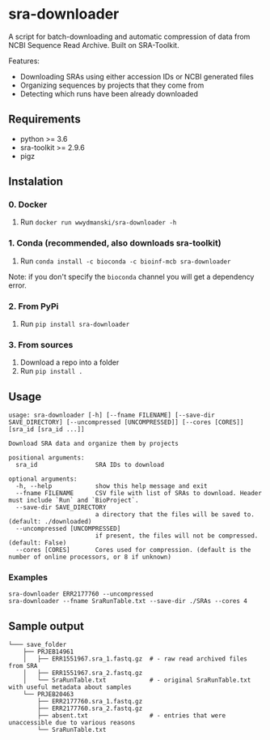 # sra-downloader
A script for batch-downloading and automatic compression of data from NCBI Sequence Read Archive. Built on SRA-Toolkit.

Features:
 - Downloading SRAs using either accession IDs or NCBI generated files
 - Organizing sequences by projects that they come from
 - Detecting which runs have been already downloaded

## Requirements
- python >= 3.6
- sra-toolkit >= 2.9.6
- pigz 

## Instalation
### 0. Docker
1. Run `docker run wwydmanski/sra-downloader -h`

### 1. Conda (recommended, also downloads sra-toolkit)
1. Run `conda install -c bioconda -c bioinf-mcb sra-downloader` 

Note: if you don't specify the `bioconda` channel you will get a dependency error.

### 2. From PyPi
1. Run `pip install sra-downloader`

### 3. From sources
1. Download a repo into a folder
2. Run `pip install .`

## Usage
```
usage: sra-downloader [-h] [--fname FILENAME] [--save-dir SAVE_DIRECTORY] [--uncompressed [UNCOMPRESSED]] [--cores [CORES]] [sra_id [sra_id ...]]

Download SRA data and organize them by projects

positional arguments:
  sra_id                SRA IDs to download

optional arguments:
  -h, --help            show this help message and exit
  --fname FILENAME      CSV file with list of SRAs to download. Header must include `Run` and `BioProject`.
  --save-dir SAVE_DIRECTORY
                        a directory that the files will be saved to. (default: ./downloaded)
  --uncompressed [UNCOMPRESSED]
                        if present, the files will not be compressed. (default: False)
  --cores [CORES]       Cores used for compression. (default is the number of online processors, or 8 if unknown)
```

### Examples
```
sra-downloader ERR2177760 --uncompressed
sra-downloader --fname SraRunTable.txt --save-dir ./SRAs --cores 4
```

## Sample output

```
└─── save_folder
    ├── PRJEB14961
    │   ├── ERR1551967.sra_1.fastq.gz  # - raw read archived files from SRA
    │   ├── ERR1551967.sra_2.fastq.gz 
    │   └── SraRunTable.txt            # - original SraRunTable.txt with useful metadata about samples  
    └── PRJEB20463
        ├── ERR2177760.sra_1.fastq.gz
        ├── ERR2177760.sra_2.fastq.gz 
        ├── absent.txt                 # - entries that were unaccessible due to various reasons
        └── SraRunTable.txt
```